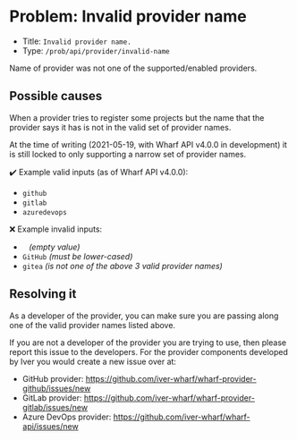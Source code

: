 # Problem: Invalid provider name

<!-- panels:start -->

<!-- div:right-panel -->

- Title: `Invalid provider name.`
- Type: `/prob/api/provider/invalid-name`

<!-- div:left-panel -->

Name of provider was not one of the supported/enabled providers.

<!-- panels:end -->

## Possible causes

<!-- panels:start -->

<!-- div:left-panel -->

When a provider tries to register some projects but the name that the provider
says it has is not in the valid set of provider names.

At the time of writing (2021-05-19, with Wharf API v4.0.0 in development) it is
still locked to only supporting a narrow set of provider names.

<!-- div:right-panel -->

:heavy_check_mark: Example valid inputs (as of Wharf API v4.0.0):

- `github`
- `gitlab`
- `azuredevops`

:x: Example invalid inputs:

- ` ` *(empty value)*
- `GitHub` *(must be lower-cased)*
- `gitea` *(is not one of the above 3 valid provider names)*

<!-- panels:end -->

## Resolving it

As a developer of the provider, you can make sure you are passing along one of
the valid provider names listed above.

If you are not a developer of the provider you are trying to use, then please
report this issue to the developers. For the provider components developed by
Iver you would create a new issue over at:

- GitHub provider: <https://github.com/iver-wharf/wharf-provider-github/issues/new>
- GitLab provider: <https://github.com/iver-wharf/wharf-provider-gitlab/issues/new>
- Azure DevOps provider: <https://github.com/iver-wharf/wharf-api/issues/new>
